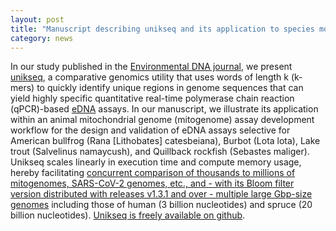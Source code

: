 ```yaml
---  
layout: post  
title: "Manuscript describing unikseq and its application to species monitoring using environmental DNA (eDNA), published"  
category: news  
---  
```


In our study published in the [Environmental DNA journal](https://doi.org/10.1002/edn3.438), we present [unikseq](https://github.com/bcgsc/unikseq), a comparative genomics utility that uses words of length k (k-mers) to quickly identify unique regions in genome sequences that can yield highly specific quantitative real-time polymerase chain reaction (qPCR)-based [eDNA](https://en.wikipedia.org/wiki/Environmental_DNA) assays. In our manuscript, we illustrate its application within an animal mitochondrial genome (mitogenome) assay development workflow for the design and validation of eDNA assays selective for American bullfrog (Rana [Lithobates] catesbeiana), Burbot (Lota lota), Lake trout (Salvelinus namaycush), and Quillback rockfish (Sebastes maliger). Unikseq scales linearly in execution time and compute memory usage, hereby facilitating [concurrent comparison of thousands to millions of mitogenomes, SARS-CoV-2 genomes, etc., and - with its Bloom filter version distributed with releases v1.3.1 and over - multiple large Gbp-size genomes](https://raw.githubusercontent.com/bcgsc/unikseq/main/unikseq-recomb2023poster.png) including those of human (3 billion nucleotides) and spruce (20 billion nucleotides). [Unikseq is freely available on github](https://github.com/bcgsc/unikseq).
